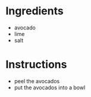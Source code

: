# Ingredients
- avocado
- lime
- salt
# Instructions
- peel the avocados
- put the avocados into a bowl
